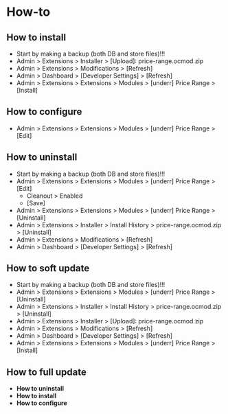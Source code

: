 # How-to

## How to install
* Start by making a backup (both DB and store files)!!!
* Admin > Extensions > Installer > [Upload]: price-range.ocmod.zip
* Admin > Extensions > Modifications > [Refresh]
* Admin > Dashboard > [Developer Settings] > [Refresh]
* Admin > Extensions > Extensions > Modules > [underr] Price Range > [Install]

## How to configure
* Admin > Extensions > Extensions > Modules > [underr] Price Range > [Edit]

## How to uninstall
* Start by making a backup (both DB and store files)!!!
* Admin > Extensions > Extensions > Modules > [underr] Price Range > [Edit]
    * Cleanout > Enabled
    * [Save]
* Admin > Extensions > Extensions > Modules > [underr] Price Range > [Uninstall]
* Admin > Extensions > Installer > Install History > price-range.ocmod.zip > [Uninstall]
* Admin > Extensions > Modifications > [Refresh]
* Admin > Dashboard > [Developer Settings] > [Refresh]

## How to soft update
* Start by making a backup (both DB and store files)!!!
* Admin > Extensions > Extensions > Modules > [underr] Price Range > [Uninstall]
* Admin > Extensions > Installer > Install History > price-range.ocmod.zip > [Uninstall]
* Admin > Extensions > Installer > [Upload]: price-range.ocmod.zip
* Admin > Extensions > Modifications > [Refresh]
* Admin > Dashboard > [Developer Settings] > [Refresh]
* Admin > Extensions > Extensions > Modules > [underr] Price Range > [Install]

## How to full update
* **How to uninstall**
* **How to install**
* **How to configure**
